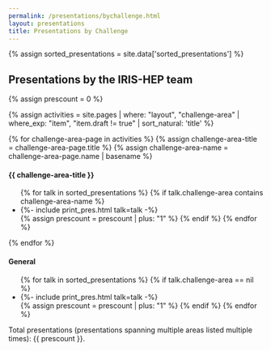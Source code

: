 ```yaml
---
permalink: /presentations/bychallenge.html
layout: presentations
title: Presentations by Challenge
---
```


{% assign sorted_presentations = site.data['sorted_presentations'] %}

<!--
  0     1       2      3       4          5           6          7            8
date | name | title | url | meeting | meetingurl | project | challenge_area | institution
-->

<h2>Presentations by the IRIS-HEP team</h2>
{% assign prescount = 0 %}

{% assign activities = site.pages | where: "layout", "challenge-area" | where_exp: "item", "item.draft != true" | sort_natural: 'title' %}

{% for challenge-area-page in activities %}
  {% assign challenge-area-title = challenge-area-page.title %}
  {% assign challenge-area-name = challenge-area-page.name | basename %}
  <h4>{{ challenge-area-title }}</h4>
  <ul>
  {% for talk in sorted_presentations %}
    {% if talk.challenge-area contains challenge-area-name %}
      <li>
        {%- include print_pres.html talk=talk -%}
      </li>
      {% assign prescount = prescount | plus: "1" %}
    {% endif %}
  {% endfor %}
  </ul>
{% endfor %}


<h4>General</h4>
<ul>
{% for talk in sorted_presentations %}
  {% if talk.challenge-area == nil %}
    <li>
      {%- include print_pres.html talk=talk -%}
    </li>
    {% assign prescount = prescount | plus: "1" %}
  {% endif %}
{% endfor %}
</ul>

Total presentations (presentations spanning multiple areas listed multiple times): {{ prescount }}.
